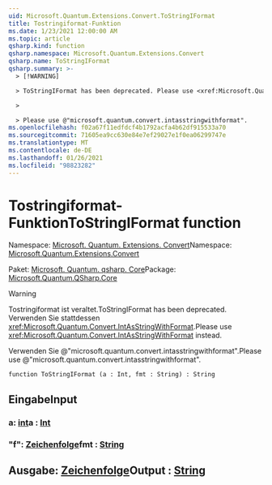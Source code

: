 ```yaml
---
uid: Microsoft.Quantum.Extensions.Convert.ToStringIFormat
title: Tostringiformat-Funktion
ms.date: 1/23/2021 12:00:00 AM
ms.topic: article
qsharp.kind: function
qsharp.namespace: Microsoft.Quantum.Extensions.Convert
qsharp.name: ToStringIFormat
qsharp.summary: >-
  > [!WARNING]

  > ToStringIFormat has been deprecated. Please use <xref:Microsoft.Quantum.Convert.IntAsStringWithFormat> instead.

  >

  > Please use @"microsoft.quantum.convert.intasstringwithformat".
ms.openlocfilehash: f02a67f11edfdcf4b1792acfa4b62df915533a70
ms.sourcegitcommit: 71605ea9cc630e84e7ef29027e1f0ea06299747e
ms.translationtype: MT
ms.contentlocale: de-DE
ms.lasthandoff: 01/26/2021
ms.locfileid: "98823282"
---
```

# <a name="tostringiformat-function"></a><span data-ttu-id="d8860-102">Tostringiformat-Funktion</span><span class="sxs-lookup"><span data-stu-id="d8860-102">ToStringIFormat function</span></span>

<span data-ttu-id="d8860-103">Namespace: [Microsoft. Quantum. Extensions. Convert](xref:Microsoft.Quantum.Extensions.Convert)</span><span class="sxs-lookup"><span data-stu-id="d8860-103">Namespace: [Microsoft.Quantum.Extensions.Convert](xref:Microsoft.Quantum.Extensions.Convert)</span></span>

<span data-ttu-id="d8860-104">Paket: [Microsoft. Quantum. qsharp. Core](https://nuget.org/packages/Microsoft.Quantum.QSharp.Core)</span><span class="sxs-lookup"><span data-stu-id="d8860-104">Package: [Microsoft.Quantum.QSharp.Core](https://nuget.org/packages/Microsoft.Quantum.QSharp.Core)</span></span>


> [!WARNING]
> <span data-ttu-id="d8860-105">Tostringiformat ist veraltet.</span><span class="sxs-lookup"><span data-stu-id="d8860-105">ToStringIFormat has been deprecated.</span></span> <span data-ttu-id="d8860-106">Verwenden Sie stattdessen <xref:Microsoft.Quantum.Convert.IntAsStringWithFormat>.</span><span class="sxs-lookup"><span data-stu-id="d8860-106">Please use <xref:Microsoft.Quantum.Convert.IntAsStringWithFormat> instead.</span></span>
>
> <span data-ttu-id="d8860-107">Verwenden Sie @"microsoft.quantum.convert.intasstringwithformat".</span><span class="sxs-lookup"><span data-stu-id="d8860-107">Please use @"microsoft.quantum.convert.intasstringwithformat".</span></span>



```qsharp
function ToStringIFormat (a : Int, fmt : String) : String
```


## <a name="input"></a><span data-ttu-id="d8860-108">Eingabe</span><span class="sxs-lookup"><span data-stu-id="d8860-108">Input</span></span>

### <a name="a--int"></a><span data-ttu-id="d8860-109">a: [int](xref:microsoft.quantum.lang-ref.int)</span><span class="sxs-lookup"><span data-stu-id="d8860-109">a : [Int](xref:microsoft.quantum.lang-ref.int)</span></span>




### <a name="fmt--string"></a><span data-ttu-id="d8860-110">"f": [Zeichenfolge](xref:microsoft.quantum.lang-ref.string)</span><span class="sxs-lookup"><span data-stu-id="d8860-110">fmt : [String](xref:microsoft.quantum.lang-ref.string)</span></span>





## <a name="output--string"></a><span data-ttu-id="d8860-111">Ausgabe: [Zeichenfolge](xref:microsoft.quantum.lang-ref.string)</span><span class="sxs-lookup"><span data-stu-id="d8860-111">Output : [String](xref:microsoft.quantum.lang-ref.string)</span></span>

